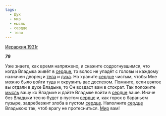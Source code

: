 ```yaml
---
tags:
  - Дух
  - мир
  - мысль
  - сердце
  - тело
---
```

[Иерархия 1931г](https://127.0.0.1:4002/agni/1931)

___79___

Уже знаете, как время напряжено, и скажите содрогнувшимся, что когда Владыка живёт в [сердце](../../../tags/#сердце), то волос не упадёт с головы и каждому назначен дворец и [тела](../../../tags/#тело) и [духа](../../../tags/#Дух). Но храните [сердце](../../../tags/#сердце) чистым, чтобы Мне можно было войти туда и окружить вас доспехом. Помните, если взятое вы отдали в духе Владыке, то Он воздаст вам в стократ. Так положите [мысль](../../../tags/#мысль) вашу ко Владыке и дайте Владыке войти в [сердце](../../../tags/#сердце) ваше. Иначе без Владыки тесно будет в пустом [сердце](../../../tags/#сердце) и, как горох в бараньем пузыре, задребезжит злоба в пустом [сердце](../../../tags/#сердце). Наполните [сердце](../../../tags/#сердце) Владыкою так, чтоб врагу не протесниться. [Мир](../../../tags/#мир) вам!   

